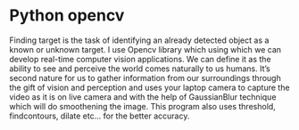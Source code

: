 # Python opencv  

Finding target   is the task of identifying an already detected object as a known or unknown target. I use Opencv library which using which we can develop real-time computer vision applications. We can define it as the ability to see and perceive the world comes naturally to us humans. It’s second nature for us to gather information from our surroundings through the gift of vision and perception and uses your laptop camera to capture the video as it is on live camera and with the help of GaussianBlur technique which will do smoothening the image. This program also uses threshold, findcontours, dilate etc... for the better accuracy.
